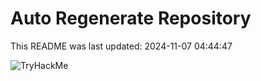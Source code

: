# Auto Regenerate Repository

This README was last updated: 2024-11-07 04:44:47

 ![TryHackMe](https://tryhackme.com/badge/533634)